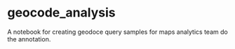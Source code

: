 # geocode_analysis
A notebook for creating geodoce query samples for maps analytics team do the annotation.
